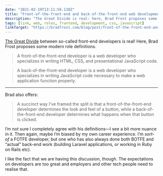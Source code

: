 ```yaml
---
date: "2021-02-19T13:11:56.138Z"
title: "Front-of-the-front-end and back-of-the-front-end web development (by Brad Frost)"
description: "The Great Divide is real: here, Brad Frost proposes some role definitions"
tags: [link, web, roles, frontend, development, css, javascript]
linkTarget: "https://bradfrost.com/blog/post/front-of-the-front-end-and-back-of-the-front-end-web-development/"
---
```

[The Great Divide](https://css-tricks.com/the-great-divide/) between so-called front-end developers is real! Here, Brad Frost proposes some modern role definitions.

> A front-of-the-front-end developer is a web developer who specializes in writing HTML, CSS, and presentational JavaScript code.

> A back-of-the-front-end developer is a web developer who specializes in writing JavaScript code necessary to make a web application function properly.
---

Brad also offers:

> A succinct way I’ve framed the split is that a front-of-the-front-end developer determines the look and feel of a button, while a back-of-the-front-end developer determines what happens when that button is clicked.

I’m not sure I completely agree with his definitions—I see a bit more nuance in it. Then again, maybe I’m biased by my own career experience. I’m _sort-of_ a FOTFE developer, but one who has also always done both BOTFE and “actual” back-end work (building Laravel applications, or working in Ruby on Rails etc).

I like the fact that we are having this discussion, though. The expectations on developers are too great and employers and other tech people need to realise that.
